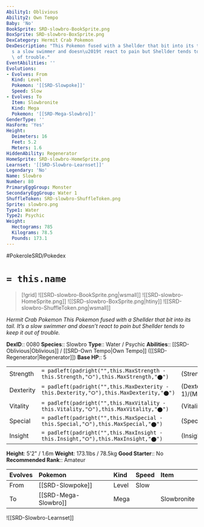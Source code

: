 ```yaml
---
Ability1: Oblivious
Ability2: Own Tempo
Baby: 'No'
BookSprite: SRD-slowbro-BookSprite.png
BoxSprite: SRD-slowbro-BoxSprite.png
DexCategory: Hermit Crab Pokemon
DexDescription: "This Pokemon fused with a Shellder that bit into its tail. It\u2019\
  s a slow swimmer and doesn\u2019t react to pain but Shellder tends to keep it out\
  \ of trouble."
EventAbilities: ''
Evolutions:
- Evolves: From
  Kind: Level
  Pokemon: '[[SRD-Slowpoke]]'
  Speed: Slow
- Evolves: To
  Item: Slowbronite
  Kind: Mega
  Pokemon: '[[SRD-Mega-Slowbro]]'
GenderType: ''
HasForm: 'Yes'
Height:
  Deimeters: 16
  Feet: 5.2
  Meters: 1.6
HiddenAbility: Regenerator
HomeSprite: SRD-slowbro-HomeSprite.png
Learnset: '[[SRD-Slowbro-Learnset]]'
Legendary: 'No'
Name: Slowbro
Number: 80
PrimaryEggGroup: Monster
SecondaryEggGroup: Water 1
ShuffleToken: SRD-slowbro-ShuffleToken.png
Sprite: slowbro.png
Type1: Water
Type2: Psychic
Weight:
  Hectograms: 785
  Kilograms: 78.5
  Pounds: 173.1
---
```


#PokeroleSRD/Pokedex

# `= this.name`

> [!grid]
> ![[SRD-slowbro-BookSprite.png|wsmall]]
> ![[SRD-slowbro-HomeSprite.png]]
> ![[SRD-slowbro-BoxSprite.png|htiny]]
> ![[SRD-slowbro-ShuffleToken.png|wsmall]]


*Hermit Crab Pokemon*
*This Pokemon fused with a Shellder that bit into its tail. It’s a slow swimmer and doesn’t react to pain but Shellder tends to keep it out of trouble.*

**DexID**:: 0080
**Species**:: Slowbro
**Type**:: Water / Psychic
**Abilities**:: [[SRD-Oblivious|Oblivious]] / [[SRD-Own Tempo|Own Tempo]] ([[SRD-Regenerator|Regenerator]])
**Base HP**:: 5

|           |                                                                                        |                                          |
| --------- | -------------------------------------------------------------------------------------- | ---------------------------------------- |
| Strength  | `= padleft(padright("",this.MaxStrength - this.Strength,"⭘"),this.MaxStrength,"⬤")`    | (Strength::2)/(MaxStrength::5)   |
| Dexterity | `= padleft(padright("",this.MaxDexterity - this.Dexterity,"⭘"),this.MaxDexterity,"⬤")` | (Dexterity:: 1)/(MaxDexterity::3) |
| Vitality  | `= padleft(padright("",this.MaxVitality - this.Vitality,"⭘"),this.MaxVitality,"⬤")`    | (Vitality::4)/(MaxVitality::6)   |
| Special   | `= padleft(padright("",this.MaxSpecial - this.Special,"⭘"),this.MaxSpecial,"⬤")`       | (Special::3)/(MaxSpecial::6)     |
| Insight   | `= padleft(padright("",this.MaxInsight - this.Insight,"⭘"),this.MaxInsight,"⬤")`       | (Insight::2)/(MaxInsight::5)     |

**Height**: 5'2" / 1.6m
**Weight**: 173.1lbs / 78.5kg
**Good Starter**:: No
**Recommended Rank**:: Amateur

| Evolves   | Pokemon              | Kind   | Speed   | Item        |
|:----------|:---------------------|:-------|:--------|:------------|
| From      | [[SRD-Slowpoke]]     | Level  | Slow    |             |
| To        | [[SRD-Mega-Slowbro]] | Mega   |         | Slowbronite |

![[SRD-Slowbro-Learnset]]